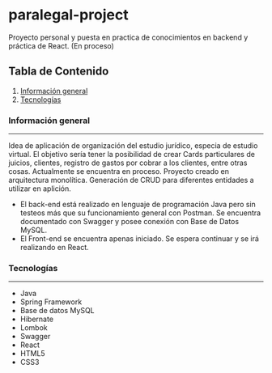 # paralegal-project
Proyecto personal y puesta en practica de conocimientos en backend y práctica de React. (En proceso)

## Tabla de Contenido
1. [Información general](#general-info)
2. [Tecnologías](#technologies)

### Información general
***
Idea de aplicación de organización del estudio jurídico, especia de estudio virtual. El objetivo sería tener la posibilidad de crear Cards particulares de juicios, clientes, registro de gastos por cobrar a los clientes, entre otras cosas.
Actualmente se encuentra en proceso. 
Proyecto creado en arquitectura monolítica. Generación de CRUD para diferentes entidades a utilizar en aplición.

- El back-end está realizado en lenguaje de programación Java pero sin testeos más que su funcionamiento general con Postman. Se encuentra documentado con Swagger y posee conexión con Base de Datos MySQL.
- El Front-end se encuentra apenas iniciado. Se espera continuar y se irá realizando en React.

### Tecnologías
***
- Java
- Spring Framework
- Base de datos MySQL
- Hibernate
- Lombok
- Swagger
- React
- HTML5
- CSS3
